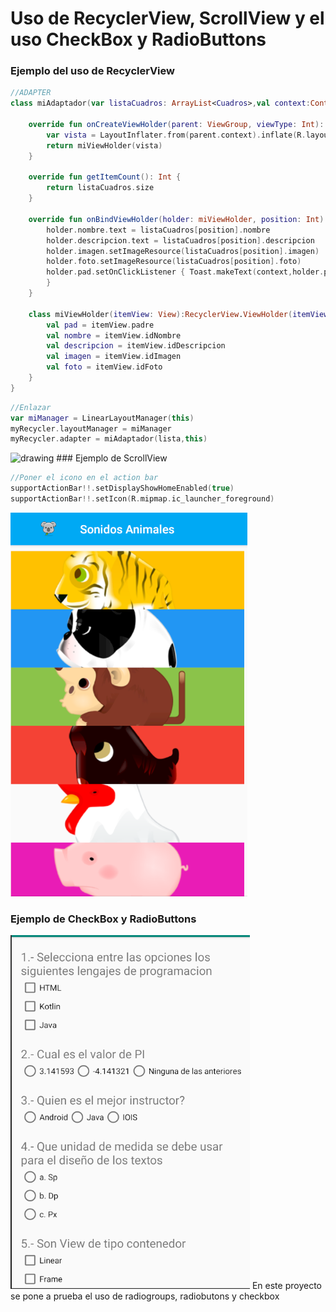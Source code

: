 # Uso de RecyclerView, ScrollView y el uso CheckBox y RadioButtons
### Ejemplo del uso de RecyclerView

```kotlin
//ADAPTER
class miAdaptador(var listaCuadros: ArrayList<Cuadros>,val context:Context):RecyclerView.Adapter<miAdaptador.miViewHolder>(){

    override fun onCreateViewHolder(parent: ViewGroup, viewType: Int): miViewHolder {
        var vista = LayoutInflater.from(parent.context).inflate(R.layout.item_list,parent,false)
        return miViewHolder(vista)
    }

    override fun getItemCount(): Int {
        return listaCuadros.size
    }

    override fun onBindViewHolder(holder: miViewHolder, position: Int) {
        holder.nombre.text = listaCuadros[position].nombre
        holder.descripcion.text = listaCuadros[position].descripcion
        holder.imagen.setImageResource(listaCuadros[position].imagen)
        holder.foto.setImageResource(listaCuadros[position].foto)
        holder.pad.setOnClickListener { Toast.makeText(context,holder.pad.idDescripcion.text,Toast.LENGTH_SHORT).show() 
        }
    }

    class miViewHolder(itemView: View):RecyclerView.ViewHolder(itemView) {
        val pad = itemView.padre
        val nombre = itemView.idNombre
        val descripcion = itemView.idDescripcion
        val imagen = itemView.idImagen
        val foto = itemView.idFoto
    }
}
```

```kotlin
//Enlazar
var miManager = LinearLayoutManager(this)
myRecycler.layoutManager = miManager
myRecycler.adapter = miAdaptador(lista,this)
```
<img src="Imagenes/recycler.gif" alt="drawing" width="500"/>
### Ejemplo de ScrollView

```kotlin
//Poner el icono en el action bar
supportActionBar!!.setDisplayShowHomeEnabled(true)
supportActionBar!!.setIcon(R.mipmap.ic_launcher_foreground)
```
![scrollview](Imagenes/ScrollView.png)

### Ejemplo de CheckBox y RadioButtons
![check](Imagenes/RadioButtons.png)
En este proyecto se pone a prueba el uso de radiogroups, radiobutons y checkbox
